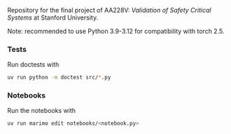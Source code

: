 Repository for the final project of AA228V: *Validation of Safety Critical Systems* at Stanford University.

Note: recommended to use Python 3.9-3.12 for compatibility with torch 2.5.

### Tests
Run doctests with

``` sh
uv run python -m doctest src/*.py
```

### Notebooks
Run the notebooks with

``` sh
uv run marimo edit notebooks/<notebook.py>
```
